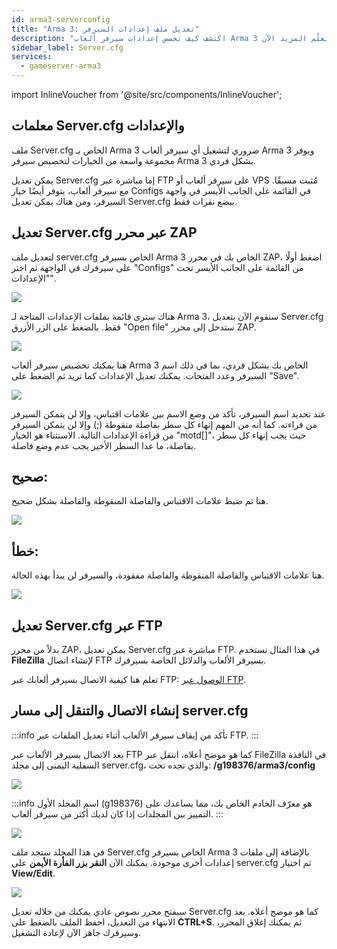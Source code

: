 ```yaml
---
id: arma3-serverconfig
title: "Arma 3: تعديل ملف إعدادات السيرفر"
description: "اكتشف كيف تخصص إعدادات سيرفر ألعاب Arma 3 لأفضل تجربة لعب وأداء → تعلّم المزيد الآن"
sidebar_label: Server.cfg
services:
  - gameserver-arma3
---
```


import InlineVoucher from '@site/src/components/InlineVoucher';

## معلمات Server.cfg والإعدادات

ملف Server.cfg الخاص بـ Arma 3 ضروري لتشغيل أي سيرفر ألعاب Arma 3 ويوفر مجموعة واسعة من 
الخيارات لتخصيص سيرفر Arma 3 بشكل فردي.

يمكن تعديل Server.cfg إما مباشرة عبر FTP على سيرفر ألعاب أو VPS مُثبت مسبقًا. 
مع سيرفر ألعاب، يتوفر أيضًا خيار Configs في القائمة على الجانب الأيسر في واجهة السيرفر، ومن هناك يمكن تعديل
Server.cfg ببضع نقرات فقط.

<InlineVoucher />

## تعديل Server.cfg عبر محرر ZAP

لتعديل ملف server.cfg الخاص بسيرفر Arma 3 الخاص بك في محرر ZAP، اضغط أولًا على سيرفرك في الواجهة ثم اختر "Configs" من القائمة على الجانب الأيسر تحت "الإعدادات". 

![](https://puu.sh/Fo5i6/183ee65ef3.png)


هناك سترى قائمة بملفات الإعدادات المتاحة لـ Arma 3، سنقوم الآن بتعديل Server.cfg فقط. 
بالضغط على الزر الأزرق "Open file" ستدخل إلى محرر ZAP. 

![](https://puu.sh/Fk7Ez/b0f32d8c61.png)


هنا يمكنك تخصيص سيرفر ألعاب Arma 3 الخاص بك بشكل فردي، بما في ذلك اسم السيرفر وعدد الفتحات. يمكنك تعديل الإعدادات كما تريد ثم الضغط على "Save".

![](https://puu.sh/Fk7I1/407a039e38.png)


عند تحديد اسم السيرفر، تأكد من وضع الاسم بين علامات اقتباس، وإلا لن يتمكن السيرفر من قراءته. كما أنه من المهم إنهاء كل سطر بفاصلة منقوطة (;) وإلا لن يتمكن السيرفر من قراءة الإعدادات التالية. الاستثناء هو الخيار "motd[]"، حيث يجب إنهاء كل سطر بفاصلة، ما عدا السطر الأخير يجب عدم وضع فاصلة.

## صحيح:

هنا تم ضبط علامات الاقتباس والفاصلة المنقوطة والفاصلة بشكل صحيح.

![](https://puu.sh/Fk7Mq/e2542b12f7.png)


## خطأ: 

هنا علامات الاقتباس والفاصلة المنقوطة والفاصلة مفقودة، والسيرفر لن يبدأ بهذه الحالة.

![](https://puu.sh/Fk7NK/f96a31199d.png)


## تعديل Server.cfg عبر FTP

بدلاً من محرر ZAP، يمكن تعديل Server.cfg مباشرة عبر FTP. في هذا المثال نستخدم **FileZilla**
لإنشاء اتصال FTP بسيرفر الألعاب والدلائل الخاصة بسيرفرك.

تعلم هنا كيفية الاتصال بسيرفر ألعابك عبر FTP: [الوصول عبر FTP](gameserver-ftpaccess.md).


## إنشاء الاتصال والتنقل إلى مسار server.cfg

:::info
تأكد من إيقاف سيرفر الألعاب أثناء تعديل الملفات عبر FTP.
:::

بعد الاتصال بسيرفر الألعاب عبر FTP كما هو موضح أعلاه، انتقل عبر FileZilla في النافذة السفلية اليمنى إلى مجلد server.cfg، والذي تجده تحت: **/g198376/arma3/config**

![](https://puu.sh/Fo5eC/4d222f5a99.png)

:::info
اسم المجلد الأول (g198376) هو معرّف الخادم الخاص بك، مما يساعدك على التمييز بين المجلدات إذا كان لديك أكثر من سيرفر ألعاب.
:::

![](https://puu.sh/Fo4Tw/06f7a53914.png)

في هذا المجلد ستجد ملف Server.cfg الخاص بسيرفر Arma 3 بالإضافة إلى ملفات إعدادات أخرى موجودة.
يمكنك الآن **النقر بزر الفأرة الأيمن** على server.cfg ثم اختيار **View/Edit**.

![](https://puu.sh/Fo5fM/f3519a8936.png)

سيفتح محرر نصوص عادي يمكنك من خلاله تعديل Server.cfg كما هو موضح أعلاه. 
بعد الانتهاء من التعديل، احفظ الملف بالضغط على **CTRL+S**. ثم يمكنك إغلاق المحرر،
وسيرفرك جاهز الآن لإعادة التشغيل.



<InlineVoucher />